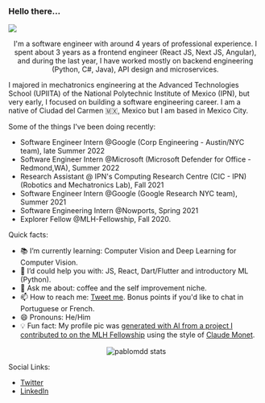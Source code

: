 ### Hello there...
![](https://komarev.com/ghpvc/?username=pablomdd)

<p align="center">
  I'm a software engineer with around 4 years of professional experience. I spent about 3 years as a frontend engineer (React JS, Next JS, Angular), and during the last year, I have worked mostly on backend engineering (Python, C#, Java), API design and microservices.</p>
  
I majored in mechatronics engineering at the Advanced Technologies School (UPIITA) of the National Polytechnic Institute of Mexico (IPN), but very early, I focused on building a software engineering career. I am a native of Ciudad del Carmen :mexico:, Mexico but I am based in Mexico City.

Some of the things I've been doing recently:

- Software Engineer Intern @Google (Corp Engineering - Austin/NYC team), late Summer 2022
- Software Engineer Intern @Microsoft (Microsoft Defender for Office - Redmond,WA), Summer 2022
- Research Assistant @ IPN's Computing Research Centre (CIC - IPN) (Robotics and Mechatronics Lab), Fall 2021
- Software Engineer Intern @Google (Google Research NYC team), Summer 2021
- Software Engineering Intern @Nowports, Spring 2021
- Explorer Fellow @MLH-Fellowship, Fall 2020.

Quick facts:
- 📚 I’m currently learning: Computer Vision and Deep Learning for Computer Vision.
- 🤔 I’d could help you with: JS, React, Dart/Flutter and introductory ML (Python).
- 💬 Ask me about: coffee and the self improvement niche.
- 📫 How to reach me: <a href="https://twitter.com/Pablo_MDD">Tweet me</a>. Bonus points if you'd like to chat in Portuguese or French.
- 😄 Pronouns: He/Him
- 💡 Fun fact: My profile pic was [generated with AI from a project I contributed to on the MLH Fellowship](https://github.com/MLH-Fellowship/neuro-art) using the style of [Claude Monet](https://www.wikiart.org/es/claude-monet).
<p style="text-align:center;">&nbsp;<img align="center" src="https://github-readme-stats.vercel.app/api?username=pablomdd&show_icons=true" alt="pablomdd stats" /></p>

Social Links:
- <a href="https://twitter.com/Pablo_MDD">Twitter</a>
- <a href="https://www.linkedin.com/in/pablodominguezduran/">LinkedIn</a>
